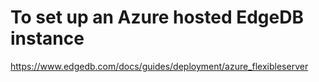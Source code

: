# To set up an Azure hosted EdgeDB instance

https://www.edgedb.com/docs/guides/deployment/azure_flexibleserver